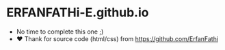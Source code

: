# ERFANFATHi-E.github.io
- No time to complete this one ;)
- :heart: Thank for source code (html/css) from https://github.com/ErfanFathi
